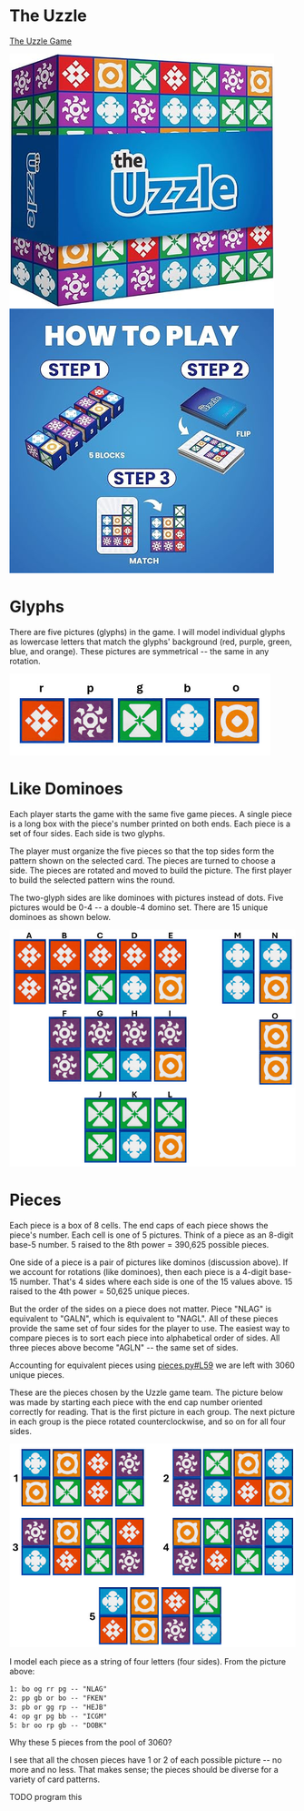 # The Uzzle

[The Uzzle Game](https://www.amazon.com/Uzzle-Popular-Suitable-Children-Pattern/dp/B0BFP4VZCP)

![](art/uzzle.jpg) ![](art/uzzleplay.jpg)

# Glyphs

There are five pictures (glyphs) in the game. I will model individual glyphs as lowercase letters that
match the glyphs' background (red, purple, green, blue, and orange). These pictures are symmetrical --
the same in any rotation.

![](art/glyphs.jpg)

# Like Dominoes

Each player starts the game with the same five game pieces. A single piece is a long box with the piece's number
printed on both ends. Each piece is a set of four sides. Each side is two glyphs.

The player must organize the five pieces so that the top sides form the pattern shown on the selected card. The pieces
are turned to choose a side. The pieces are rotated and moved to build the picture. The first player to build the
selected pattern wins the round.

The two-glyph sides are like dominoes with pictures instead of dots. Five pictures would be 0-4 -- a double-4 domino
set. There are 15 unique dominoes as shown below.

![](art/dominos.jpg)

# Pieces

Each piece is a box of 8 cells. The end caps of each piece shows the piece's number. Each cell is one of 5 pictures. 
Think of a piece as an 8-digit base-5 number. 5 raised to the 8th power = 390,625 possible pieces.

One side of a piece is a pair of pictures like dominos (discussion above). If we account for rotations (like dominoes), 
then each piece is a 4-digit base-15 number. That's 4 sides where each side is one of the 15 values above. 15 raised 
to the 4th power = 50,625 unique pieces.

But the order of the sides on a piece does not matter. Piece "NLAG" is equivalent to "GALN", which is equivalent to "NAGL".
All of these pieces provide the same set of four sides for the player to use. The easiest way to compare pieces is to sort 
each piece into alphabetical order of sides. All three pieces above become "AGLN" -- the same set of sides.

Accounting for equivalent pieces using [pieces.py#L59](pieces.py#L59) we are left with 3060 unique pieces.

These are the pieces chosen by the Uzzle game team. The picture below was made by starting each piece with the end cap number 
oriented correctly for reading. That is the first picture in each group. The next picture in each group is the piece rotated counterclockwise, and so on for all four sides.

![](art/pieces.jpg)

I model each piece as a string of four letters (four sides). From the picture above:

```
1: bo og rr pg -- "NLAG"
2: pp gb or bo -- "FKEN"
3: pb or gg rp -- "HEJB"
4: op gr pg bb -- "ICGM"
5: br oo rp gb -- "DOBK"
```

Why these 5 pieces from the pool of 3060?

I see that all the chosen pieces have 1 or 2 of each possible picture -- no more and no less. 
That makes sense; the pieces should be diverse for a variety of card patterns.

TODO program this
